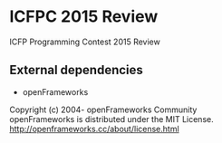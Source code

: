 # ICFPC 2015 Review

ICFP Programming Contest 2015 Review

## External dependencies

- openFrameworks

Copyright (c) 2004- openFrameworks Community  
openFrameworks is distributed under the MIT License.  
http://openframeworks.cc/about/license.html
